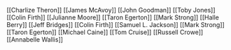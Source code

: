 [[Charlize Theron]]
[[James McAvoy]]
[[John Goodman]]
[[Toby Jones]]
[[Colin Firth]]
[[Julianne Moore]]
[[Taron Egerton]]
[[Mark Strong]]
[[Halle Berry]]
[[Jeff Bridges]]
[[Colin Firth]]
[[Samuel L. Jackson]]
[[Mark Strong]]
[[Taron Egerton]]
[[Michael Caine]]
[[Tom Cruise]]
[[Russell Crowe]]
[[Annabelle Wallis]]
